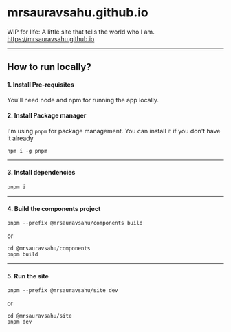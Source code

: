# mrsauravsahu.github.io

WIP for life: A little site that tells the world who I am. https://mrsauravsahu.github.io

--- 

## How to run locally?

#### 1. Install Pre-requisites

You'll need node and npm for running the app locally. 

#### 2. Install Package manager 

I'm using `pnpm` for package management. You can install it if you don't have it already
```
npm i -g pnpm
```
---
#### 3. Install dependencies
```
pnpm i
```
---
#### 4. Build the components project
```
pnpm --prefix @mrsauravsahu/components build
```

or 
```
cd @mrsauravsahu/components
pnpm build
```
---
#### 5. Run the site
```
pnpm --prefix @mrsauravsahu/site dev
```

or 
```
cd @mrsauravsahu/site
pnpm dev
```
